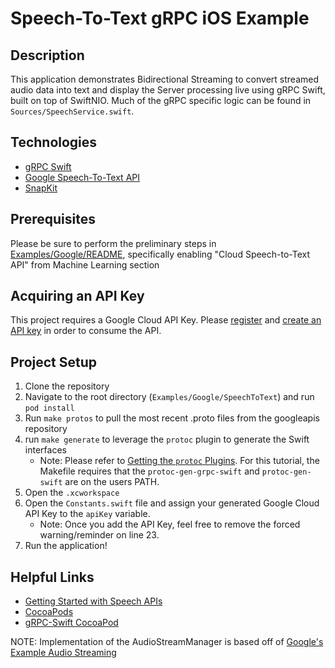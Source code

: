 # Speech-To-Text gRPC iOS Example

## Description

This application demonstrates Bidirectional Streaming to convert streamed audio data into text and display the Server processing live using gRPC Swift, built on top of SwiftNIO. Much of the gRPC specific logic can be found in `Sources/SpeechService.swift`.

## Technologies

* [gRPC Swift](https://github.com/grpc/grpc-swift)
* [Google Speech-To-Text API](https://cloud.google.com/speech-to-text)
* [SnapKit](https://github.com/SnapKit/SnapKit)

## Prerequisites
Please be sure to perform the preliminary steps in [Examples/Google/README](../README.md), specifically enabling "Cloud Speech-to-Text API" from Machine Learning section

## Acquiring an API Key
This project requires a Google Cloud API Key. Please [register](https://cloud.google.com/apis/docs/getting-started) and [create an API key](https://cloud.google.com/docs/authentication/api-keys) in order to consume the API.

## Project Setup
1. Clone the repository
2. Navigate to the root directory (`Examples/Google/SpeechToText`) and run `pod install`
3. Run `make protos` to pull the most recent .proto files from the googleapis repository
4. run `make generate` to leverage the `protoc` plugin to generate the Swift interfaces
    - Note: Please refer to [Getting the `protoc` Plugins](https://github.com/grpc/grpc-swift#getting-the-protoc-plugins). For this tutorial, the Makefile requires that the `protoc-gen-grpc-swift` and `protoc-gen-swift` are on the users PATH.
5. Open the `.xcworkspace`
6. Open the `Constants.swift` file and assign your generated Google Cloud API Key to the `apiKey` variable.
    - Note: Once you add the API Key, feel free to remove the forced warning/reminder on line 23.
7. Run the application!

## Helpful Links
* [Getting Started with Speech APIs](https://cloud.google.com/speech-to-text/docs/quickstart)
* [CocoaPods](https://cocoapods.org/)
* [gRPC-Swift CocoaPod](https://cocoapods.org/pods/gRPC-Swift)

NOTE: Implementation of the AudioStreamManager is based off of [Google's Example Audio Streaming](https://github.com/GoogleCloudPlatform/ios-docs-samples/blob/master/speech/Swift/Speech-gRPC-Streaming/Speech/AudioController.swift)

